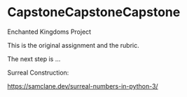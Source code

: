 # CapstoneCapstoneCapstone
Enchanted Kingdoms Project

This is the original assignment and the rubric.

The next step is ...

Surreal Construction:

https://samclane.dev/surreal-numbers-in-python-3/
